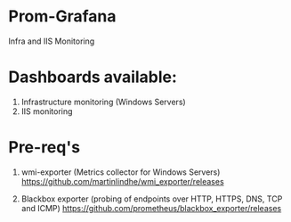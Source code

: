 # Prom-Grafana
Infra and IIS Monitoring

# Dashboards available:
1. Infrastructure monitoring (Windows Servers)
2. IIS monitoring

# Pre-req's
1. wmi-exporter (Metrics collector for Windows Servers)
   https://github.com/martinlindhe/wmi_exporter/releases
   
2. Blackbox exporter (probing of endpoints over HTTP, HTTPS, DNS, TCP and ICMP)
   https://github.com/prometheus/blackbox_exporter/releases

